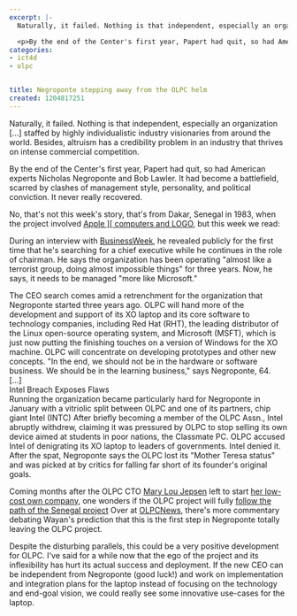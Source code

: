 ```yaml
---
excerpt: |-
  Naturally, it failed. Nothing is that independent, especially an organization [...] staffed by highly individualistic industry visionaries from around the world. Besides, altruism has a credibility problem in an industry that thrives on intense commercial competition.

  <p>By the end of the Center's first year, Papert had quit, so had American experts Nicholas Negroponte and Bob Lawler. It had become a battlefield, scarred by clashes of management style, personality, and political conviction. It never really recovered. </p>
categories:
- ict4d
- olpc


title: Negroponte stepping away from the OLPC helm
created: 1204817251
---
```

Naturally, it failed. Nothing is that independent, especially an organization [...] staffed by highly individualistic industry visionaries from around the world. Besides, altruism has a credibility problem in an industry that thrives on intense commercial competition.

<p>By the end of the Center's first year, Papert had quit, so had American experts Nicholas Negroponte and Bob Lawler. It had become a battlefield, scarred by clashes of management style, personality, and political conviction. It never really recovered. </p>

<p>No, that's not this week's story, that's from Dakar, Senegal in 1983, when the project involved <a href="https://www.joncamfield.com/blog/2007.06/olpc-history-senegalese-failur.html" target="_blank">Apple ][ computers and LOGO</a>, but this week we read:</p>

During an interview with <a href="https://www.businessweek.com/technology/content/mar2008/tc2008035_429837.htm" target="_blank"> BusinessWeek</a>, he revealed publicly for the first time that he's searching for a chief executive while he continues in the role of chairman. He says the organization has been operating "almost like a terrorist group, doing almost impossible things" for three years. Now, he says, it needs to be managed "more like Microsoft."

<p>The CEO search comes amid a retrenchment for the organization that Negroponte started three years ago. OLPC will hand more of the development and support of its XO laptop and its core software to technology companies, including Red Hat (RHT), the leading distributor of the Linux open-source operating system, and Microsoft (MSFT), which is just now putting the finishing touches on a version of Windows for the XO machine. OLPC will concentrate on developing prototypes and other new concepts. "In the end, we should not be in the hardware or software business. We should be in the learning business," says Negroponte, 64.<br />
[...]<br />
Intel Breach Exposes Flaws<br />
Running the organization became particularly hard for Negroponte in January with a vitriolic split between OLPC and one of its partners, chip giant Intel (INTC) After briefly becoming a member of the OLPC Assn., Intel abruptly withdrew, claiming it was pressured by OLPC to stop selling its own device aimed at students in poor nations, the Classmate PC. OLPC accused Intel of denigrating its XO laptop to leaders of governments. Intel denied it. After the spat, Negroponte says the OLPC lost its "Mother Teresa status" and was picked at by critics for falling far short of its founder's original goals. </p>

<p>Coming months after the OLPC CTO <a href="https://www.olpcnews.com/people/leadership/goodbye_mary_lou_jepsen.html" target="_blank">Mary Lou Jepsen</a> left to start <a href="https://pixelqi.com" target="_blank">her low-cost own company</a>, one wonders if the OLPC project will fully <a href="https://www.joncamfield.com/blog/2007.07/blasts-from-the-past.html" target="-blank">follow the path of the Senegal project</a> Over at <a href="https://www.olpcnews.com/people/negroponte/olpc-ceo-search-negroponte.html" target="_blank">OLPCNews</a>, there's more commentary debating Wayan's prediction that this is the first step in Negroponte totally leaving the OLPC project.</p>

<p>Despite the disturbing parallels, this could be a very positive development for OLPC.  I've said for a while now that the ego of the project and its inflexibility has hurt its actual success and deployment.  If the new CEO can be independent from Negroponte (good luck!) and work on implementation and integration plans for the laptop instead of focusing on the technology and end-goal vision, we could really see some innovative use-cases for the laptop.</p>
